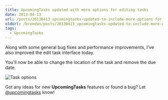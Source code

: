```yaml
---
title: UpcomingTasks updated with more options for editing tasks
date: 2013-04-13
url: /posts/20130413_upcomingtasks-updated-to-include-more-options-for-editing-tasks/
oldUrl: /brendan/posts/20130413_upcomingtasks-updated-to-include-more-options-for-editing-tasks/
tags:
  - UpcomingTasks
---
```


Along with some general bug fixes and performance improvements, I've also improved the edit task interface today.

You'll now be able to change the location of the task and remove the due date.

![Task options](/images/brendan/interface-task-options.png)

Got any ideas for new **UpcomingTasks** features or found a bug? Let [@upcomingtasks](http://twitter.com/upcomingtasks) know!
